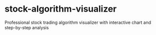 # stock-algorithm-visualizer
Professional stock trading algorithm visualizer with interactive chart and step-by-step analysis
